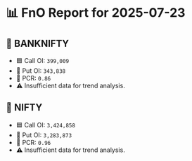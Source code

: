 # 📊 FnO Report for 2025-07-23

## 📘 BANKNIFTY
- 🟦 Call OI: `399,009`
- 🔴 Put OI: `343,838`
- 🔄 PCR: `0.86`
- ⚠️ Insufficient data for trend analysis.
## 📘 NIFTY
- 🟦 Call OI: `3,424,858`
- 🔴 Put OI: `3,283,873`
- 🔄 PCR: `0.96`
- ⚠️ Insufficient data for trend analysis.